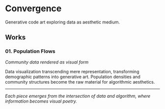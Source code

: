 # Convergence

Generative code art exploring data as aesthetic medium.

## Works

### 01. Population Flows
*Community data rendered as visual form*

Data visualization transcending mere representation, transforming demographic patterns into generative art. Population densities and community structures become the raw material for algorithmic aesthetics.

---

*Each piece emerges from the intersection of data and algorithm, where information becomes visual poetry.*